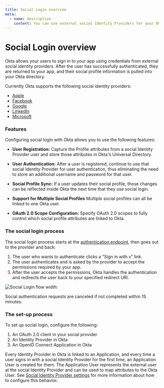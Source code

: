 ```yaml
---
title: Social Login overview
meta:
  - name: description
    content: You can use external social Identity Providers for your Okta apps. Learn more about the accepted features and the social sign-in process.
---
```


# Social Login overview

Okta allows your users to sign in to your app using credentials from external social identity providers. After the user has successfully authenticated, they are returned to your app, and their social profile information is pulled into your Okta directory.

Currently Okta supports the following social identity providers:

- [Apple](/docs/guides/add-an-external-idp/apple/before-you-begin/)
- [Facebook](/docs/guides/add-an-external-idp/facebook/before-you-begin/)
- [Google](/docs/guides/add-an-external-idp/google/before-you-begin/)
- [LinkedIn](/docs/guides/add-an-external-idp/linkedin/before-you-begin/)
- [Microsoft](/docs/guides/add-an-external-idp/microsoft/before-you-begin/)

### Features

Configuring social login with Okta allows you to use the following features:

* **User Registration:** Capture the Profile attributes from a social Identity Provider user and store those attributes in Okta's Universal Directory.

* **User Authentication:** After a user is registered, continue to use that social Identity Provider for user authentication, thus eliminating the need to store an additional username and password for that user.

* **Social Profile Sync:** If a user updates their social profile, those changes can be reflected inside Okta the next time that they use social login.

* **Support for Multiple Social Profiles** Multiple social profiles can all be linked to one Okta user.

* **OAuth 2.0 Scope Configuration:** Specify OAuth 2.0 scopes to fully control which social profile attributes are linked to Okta.

### The social login process

The social login process starts at the [authentication endpoint](/docs/reference/api/oidc/#authorize), then goes out to the provider and back:

1. The user who wants to authenticate clicks a "Sign in with x" link.
2. The user authenticates and is asked by the provider to accept the permissions required by your app.
3. After the user accepts the permissions, Okta handles the authentication and redirects the user back to your specified redirect URI.

![Social Login flow width:](/img/social_login_flow.png "Social Login flow")

<!-- Source for image. Generated using http://www.plantuml.com/plantuml/uml/

@startuml
skinparam monochrome true

participant "Okta" as ok
participant "User Agent" as ua
participant "Social Identity Provider" as idp

ua -> ok: Get /oauth2/v1/authorize
ok -> ua: 302 to IdP's Authorize Endpoint + state
ua -> idp: GET IdP's Authorize Endpoint + state
ua <-> idp: User authenticates
idp -> ua: 302 to /oauth2/v1/authorize/callback + state  + code
ua -> ok: GET /oauth2/v1/authorize/callback + state  + code
ok -> ua: 302 to redirect_uri
@enduml
-->

Social authentication requests are canceled if not completed within 15 minutes.

### The set-up process

To set up social login, configure the following:

1. An OAuth 2.0 client in your social provider
2. An Identity Provider in Okta
3. An OpenID Connect Application in Okta

Every Identity Provider in Okta is linked to an Application, and every time a user signs in with a social Identity Provider for the first time, an Application User is created for them. The Application User represents the external user at the social Identity Provider and can be used to map attributes to the Okta User. See [Social Identity Provider settings](/docs/reference/social-settings/) for more information about how to configure this behavior.
